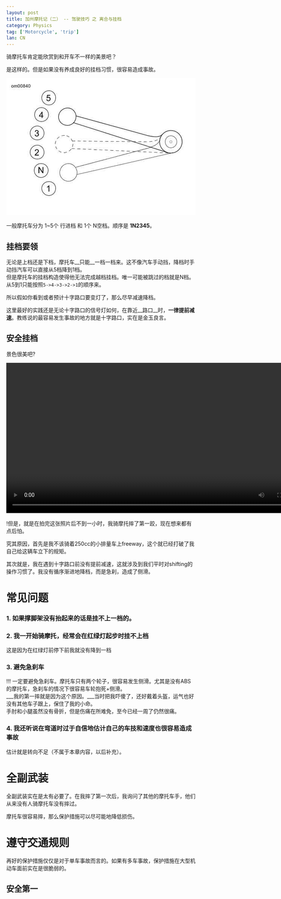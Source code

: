 ```yaml
---
layout: post
title: 加州摩托记（二） -- 驾驶技巧 之 离合与挂档
category: Physics
tag: ['Motorcycle', 'trip']
lan: CN
---
```


骑摩托车肯定能欣赏到和开车不一样的美景吧？

是这样的。但是如果没有养成良好的挂档习惯，很容易造成事故。

![Motorcycle Shifting Order](/images/motor/shifting_order.jpg)

一般摩托车分为 1~5个 行进档 和 1个 N空档。顺序是 __1N2345__。

<!--preview-->

## 挂档要领

无论是上档还是下档，摩托车__只能__一档一档来。这不像汽车手动挡，降档时手动挡汽车可以直接从5档降到1档。<br/>
但是摩托车的挂档构造使得他无法完成越档挂档。唯一可能被跳过的档就是N档。从5到1只能按照`5->4->3->2->1`的顺序来。

所以假如你看到或者预计十字路口要变灯了，那么尽早减速降档。

这里最好的实践还是无论十字路口的信号灯如何，在靠近__路口__时，__一律提前减速__。教练说的最容易发生事故的地方就是十字路口，实在是金玉良言。

## 安全挂档

景色很美吧?

<!--![San Fransisco Beach](/images/motor/SF_beach_with_yamaha_vstar.png)-->
<video width="800" controls>
  <source src="https://www.dropbox.com/s/xaqmrmrk47pp3pk/motor_journey_1_sl-sf.m4v" type="video/mp4">
  Your browser does not support the video tag.
</video>

!但是，就是在拍完这张照片后不到一小时，我骑摩托摔了第一跤，现在想来都有点后怕。

究其原因，首先是我不该骑着250cc的小排量车上freeway，这个就已经打破了我自己给这辆车立下的规矩。

其次就是，我在遇到十字路口前没有提前减速，这就涉及到我们平时对shifting的操作习惯了。我没有循序渐进地降档，而是急刹，造成了侧滑。

# 常见问题

### 1. 如果撑脚架没有抬起来的话是挂不上一档的。

### 2. 我一开始骑摩托，经常会在红绿灯起步时挂不上档

这是因为在红绿灯前停下前我就没有降到一档

### 3. 避免急刹车

!!! 一定要避免急刹车。摩托车只有两个轮子，很容易发生侧滑。尤其是没有ABS的摩托车，急刹车的情况下很容易车轮抱死+侧滑。 <br/>
___我的第一摔就是因为这个原因。___当时把我吓傻了，还好戴着头盔，运气也好没有其他车子跟上，保住了我的小命。 <br/>
手肘和小腿虽然没有骨折，但是伤痛在所难免，至今已经一周了仍然很痛。

### 4. 我还听说在弯道时过于自信地估计自己的车技和速度也很容易造成事故

估计就是转向不足（不属于本章内容，以后补充）。

# 全副武装

全副武装实在是太有必要了。在我摔了第一次后，我询问了其他的摩托车手，他们从来没有人骑摩托车没有摔过。

摩托车很容易摔，那么保护措施可以尽可能地降低损伤。

# 遵守交通规则

再好的保护措施仅仅是对于单车事故而言的。如果有多车事故，保护措施在大型机动车面前实在是很脆弱的。

## 安全第一
